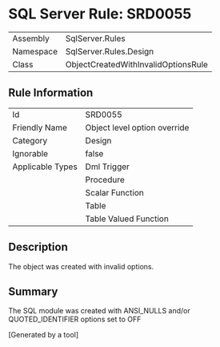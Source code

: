 # SQL Server Rule: SRD0055
  
|    |    |
|----|----|
| Assembly | SqlServer.Rules |
| Namespace | SqlServer.Rules.Design |
| Class | ObjectCreatedWithInvalidOptionsRule |
  
## Rule Information
  
|    |    |
|----|----|
| Id | SRD0055 |
| Friendly Name | Object level option override |
| Category | Design |
| Ignorable | false |
| Applicable Types | Dml Trigger  |
|   | Procedure |
|   | Scalar Function |
|   | Table |
|   | Table Valued Function |
  
## Description
  
The object was created with invalid options.
  
## Summary
  
The SQL module was created with ANSI_NULLS and/or QUOTED_IDENTIFIER options set to OFF
  
[Generated by a tool]
